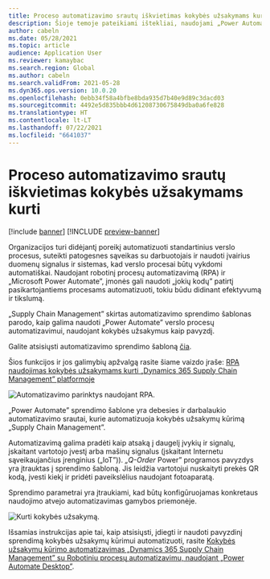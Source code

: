```yaml
---
title: Proceso automatizavimo srautų iškvietimas kokybės užsakymams kurti
description: Šioje temoje pateikiami ištekliai, naudojami „Power Automate” verslo procesams automatizuoti, naudojant kokybės užsakymų pavyzdį.
author: cabeln
ms.date: 05/28/2021
ms.topic: article
audience: Application User
ms.reviewer: kamaybac
ms.search.region: Global
ms.author: cabeln
ms.search.validFrom: 2021-05-28
ms.dyn365.ops.version: 10.0.20
ms.openlocfilehash: 0ebb34f58a4bfbe8bda935d7b40e9d89c3dacd03
ms.sourcegitcommit: 4492e5d835bbb4d61208730675849dba0a6fe828
ms.translationtype: HT
ms.contentlocale: lt-LT
ms.lasthandoff: 07/22/2021
ms.locfileid: "6641037"
---
```

# <a name="invoke-process-automation-flows-to-create-quality-orders"></a>Proceso automatizavimo srautų iškvietimas kokybės užsakymams kurti

[!include [banner](../includes/banner.md)]
[!INCLUDE [preview-banner](../includes/preview-banner.md)]

Organizacijos turi didėjantį poreikį automatizuoti standartinius verslo procesus, suteikti patogesnes sąveikas su darbuotojais ir naudoti įvairius duomenų signalus ir sistemas, kad verslo procesai būtų vykdomi automatiškai. Naudojant robotinį procesų automatizavimą (RPA) ir „Microsoft Power Automate”, įmonės gali naudoti „jokių kodų” patirtį pasikartojantiems procesams automatizuoti, tokiu būdu didinant efektyvumą ir tikslumą.

„Supply Chain Management” skirtas automatizavimo sprendimo šablonas parodo, kaip galima naudoti „Power Automate” verslo procesų automatizavimui, naudojant kokybės užsakymus kaip pavyzdį.

Galite atsisiųsti automatizavimo sprendimo šabloną [čia](https://aka.ms/D365SCMQualityOrderRPASolution).

Šios funkcijos ir jos galimybių apžvalgą rasite šiame vaizdo įraše: [RPA naudojimas kokybės užsakymams kurti „Dynamics 365 Supply Chain Management” platformoje](https://www.youtube.com/watch?v=LFbzJ6-H89w)

![Automatizavimo parinktys naudojant RPA.](media/rpa-automation-options.png "Automatizavimo parinktys naudojant RPA")

„Power Automate” sprendimo šablone yra debesies ir darbalaukio automatizavimo srautai, kurie automatizuoja kokybės užsakymų kūrimą „Supply Chain Management”.

Automatizavimą galima pradėti kaip atsaką į daugelį įvykių ir signalų, įskaitant vartotojo įvestį arba mašinų signalus (įskaitant Internetu sąveikaujančius įrenginius („IoT”)). *„Q-Order* Power” programos pavyzdys yra įtrauktas į sprendimo šabloną. Jis leidžia vartotojui nuskaityti prekės QR kodą, įvesti kiekį ir pridėti paveikslėlius naudojant fotoaparatą.

Sprendimo parametrai yra įtraukiami, kad būtų konfigūruojamas konkretaus naudojimo atvejo automatizavimas gamybos priemonėje.

![Kurti kokybės užsakymą.](media/rpa-create-quality-roder.png "Kurti kokybės užsakymą")

Išsamias instrukcijas apie tai, kaip atsisiųsti, įdiegti ir naudoti pavyzdinį sprendimą kokybės užsakymų kūrimui automatizuoti, rasite [Kokybės užsakymų kūrimo automatizavimas „Dynamics 365 Supply Chain Management” su Robotiniu procesų automatizavimu, naudojant „Power Automate Desktop”](/power-automate/desktop-flows/dynamics365-scm-rpa).

